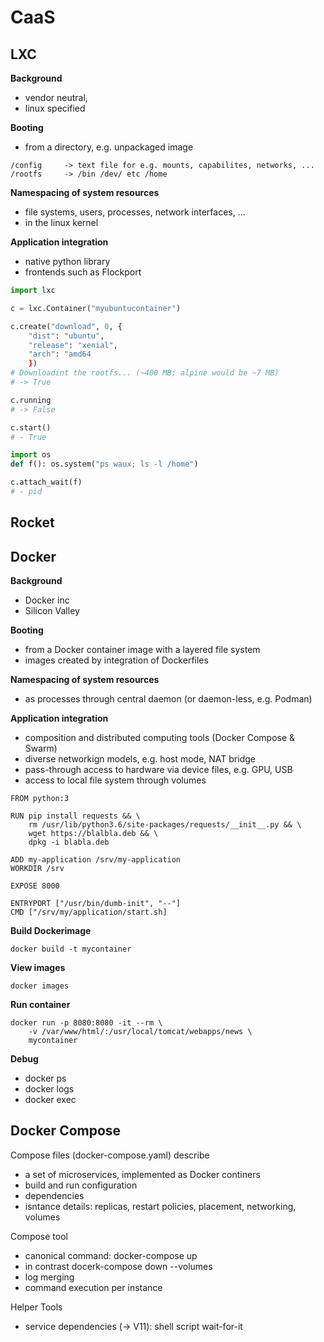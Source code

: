 # CaaS

## LXC

**Background**

- vendor neutral,
- linux specified

**Booting**

- from a directory, e.g. unpackaged image

```
/config     -> text file for e.g. mounts, capabilites, networks, ...
/rootfs     -> /bin /dev/ etc /home
```

**Namespacing of system resources**

- file systems, users, processes, network interfaces, ...
- in the linux kernel

**Application integration**

- native python library
- frontends such as Flockport


```python
import lxc

c = lxc.Container("myubuntucontainer")

c.create("download", 0, {
    "dist": "ubuntu",
    "release": "xenial",
    "arch": "amd64
    })
# Downloadint the rootfs... (~400 MB; alpine would be ~7 MB)
# -> True

c.running
# -> False

c.start()
# - True

import os
def f(): os.system("ps waux; ls -l /home")

c.attach_wait(f)
# - pid

```

## Rocket

## Docker

**Background**

- Docker inc
- Silicon Valley

**Booting**

- from a Docker container image with a layered file system
- images created by integration of Dockerfiles

**Namespacing of system resources**

- as processes through central daemon (or daemon-less, e.g. Podman)

**Application integration**

- composition and distributed computing tools (Docker Compose & Swarm)
- diverse networkign models, e.g. host mode, NAT bridge
- pass-through access to hardware via device files, e.g. GPU, USB
- access to local file system through volumes 

```Dockerifile
FROM python:3

RUN pip install requests && \
    rm /usr/lib/python3.6/site-packages/requests/__init__.py && \
    wget https://blalbla.deb && \
    dpkg -i blabla.deb

ADD my-application /srv/my-application
WORKDIR /srv

EXPOSE 8000

ENTRYPORT ["/usr/bin/dumb-init", "--"]
CMD ["/srv/my/application/start.sh]
```

**Build Dockerimage**

```shell
docker build -t mycontainer
```

**View images**

```shell
docker images
```

**Run container**

```shell
docker run -p 8080:8080 -it --rm \
    -v /var/www/html/:/usr/local/tomcat/webapps/news \
    mycontainer
```

**Debug**

- docker ps
- docker logs <instance>
- docker exec <instance>

## Docker Compose

Compose files (docker-compose.yaml) describe

- a set of microservices, implemented as Docker continers
- build and run configuration
- dependencies
- isntance details: replicas, restart policies, placement, networking, volumes

Compose tool

- canonical command: docker-compose up
- in contrast docerk-compose down --volumes
- log merging
- command execution per instance

Helper Tools

- service dependencies (-> V11): shell script wait-for-it